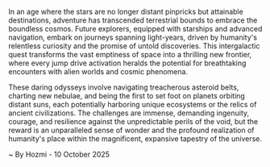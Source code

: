
In an age where the stars are no longer distant pinpricks but attainable destinations, adventure has transcended terrestrial bounds to embrace the boundless cosmos. Future explorers, equipped with starships and advanced navigation, embark on journeys spanning light-years, driven by humanity's relentless curiosity and the promise of untold discoveries. This intergalactic quest transforms the vast emptiness of space into a thrilling new frontier, where every jump drive activation heralds the potential for breathtaking encounters with alien worlds and cosmic phenomena.

These daring odysseys involve navigating treacherous asteroid belts, charting new nebulae, and being the first to set foot on planets orbiting distant suns, each potentially harboring unique ecosystems or the relics of ancient civilizations. The challenges are immense, demanding ingenuity, courage, and resilience against the unpredictable perils of the void, but the reward is an unparalleled sense of wonder and the profound realization of humanity's place within the magnificent, expansive tapestry of the universe.

~ By Hozmi - 10 October 2025

